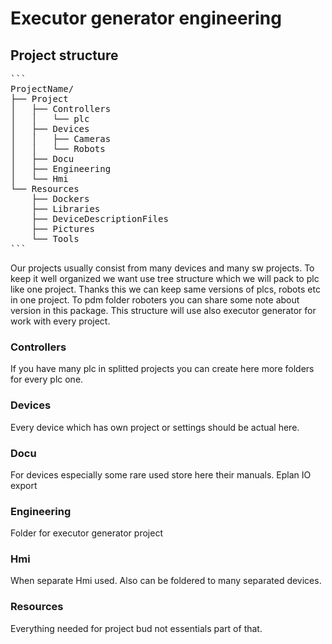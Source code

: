 # Executor generator engineering

## Project structure
<pre>
```
ProjectName/
├── Project
│   ├── Controllers
│   │   └── plc
│   ├── Devices
│   │   ├── Cameras
│   │   └── Robots
│   ├── Docu
│   ├── Engineering
│   └── Hmi
└── Resources
    ├── Dockers
    ├── Libraries
    ├── DeviceDescriptionFiles
    ├── Pictures
    └── Tools
```
</pre>
Our projects usually consist from many devices and many sw projects. To keep it well organized we want use tree structure which we will pack to plc like one project. Thanks this we can keep same versions of plcs, robots etc in one project. To pdm folder roboters you can share some note about version in this package. This structure will use also executor generator for work with every project.

### Controllers
If you have many plc in splitted projects you can create here more folders for every plc one.
### Devices 
Every device which has own project or settings should be actual here. 
### Docu
For devices especially some rare used store here their manuals.
Eplan IO export
### Engineering
Folder for executor generator project
### Hmi
When separate Hmi used. Also can be foldered to many separated devices.
### Resources
Everything needed for project bud not essentials part of that.  
